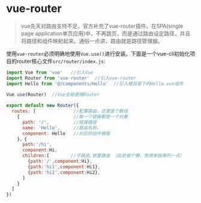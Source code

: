 # vue-router

>vue先天对路由支持不足，官方补充了vue-router插件。在SPA(single page application单页应用)中，不再跳页，而是通过路由设定路径，并且将路径和组件映射起来。通俗一点讲，路由就是路径管理器。

使用`vue-router`必须明确地使用`Vue.use()`进行安装。下面是一个vue-cli初始化项目的router核心文件`src/router/index.js`:

```js
import Vue from 'vue'   //引入Vue
import Router from 'vue-router'  //引入vue-router
import Hello from '@/components/Hello'  //引入根目录下的Hello.vue组件

Vue.use(Router)  //Vue全局使用Router
 
export default new Router({
  routes: [              //配置路由，这里是个数组
    {                    //每一个链接都是一个对象
      path: '/',         //链接路径
      name: 'Hello',     //路由名称，
      component: Hello   //对应的组件模板
    }，{
      path:'/hi',
      component:Hi,
      children:[        //子路由,嵌套路由 （此处偷个懒，免得单独再列一点）
        {path:'/',component:Hi},
        {path:'hi1',component:Hi1},
        {path:'hi2',component:Hi2},
      ]
    }
  ]
})
```

